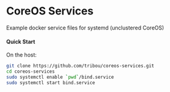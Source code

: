 # CoreOS Services

Example docker service files for systemd (unclustered CoreOS)

#### Quick Start

On the host:

```bash
git clone https://github.com/tribou/coreos-services.git
cd coreos-services
sudo systemctl enable `pwd`/bind.service
sudo systemctl start bind.service
```

